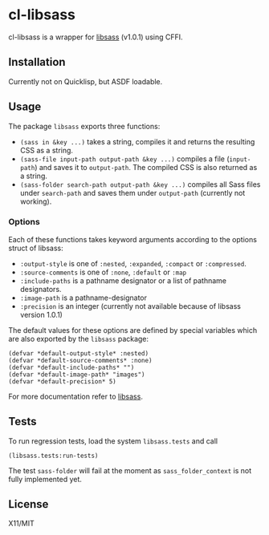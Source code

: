 # cl-libsass

cl-libsass is a wrapper for [libsass](http://libsass.org/) (v1.0.1) using CFFI.

## Installation

Currently not on Quicklisp, but ASDF loadable.

## Usage

The package `libsass` exports three functions:

* `(sass in &key ...)`
  takes a string, compiles it and returns the resulting CSS as a string.
* `(sass-file input-path output-path &key ...)`
  compiles a file (`input-path`) and saves it to `output-path`.
  The compiled CSS is also returned as a string.
* `(sass-folder search-path output-path &key ...)`
  compiles all Sass files under `search-path` and saves them under `output-path`
  (currently not working).

### Options

Each of these functions takes keyword arguments according to the options struct of libsass:

* `:output-style`
  is one of `:nested`, `:expanded`, `:compact` or `:compressed`.
* `:source-comments`
  is one of `:none`, `:default` or `:map`
* `:include-paths`
  is a pathname designator or a list of pathname designators.
* `:image-path`
  is a pathname-designator
* `:precision`
  is an integer (currently not available because of libsass version 1.0.1)

The default values for these options are defined by special variables
which are also exported by the `libsass` package:

```common-lisp
(defvar *default-output-style* :nested)
(defvar *default-source-comments* :none)
(defvar *default-include-paths* "")
(defvar *default-image-path* "images")
(defvar *default-precision* 5)
```

For more documentation refer to [libsass](http://libsass.org/).

## Tests

To run regression tests, load the system `libsass.tests` and call

```common-lisp
(libsass.tests:run-tests)
```

The test `sass-folder` will fail at the moment
as `sass_folder_context` is not fully implemented yet.

## License

X11/MIT